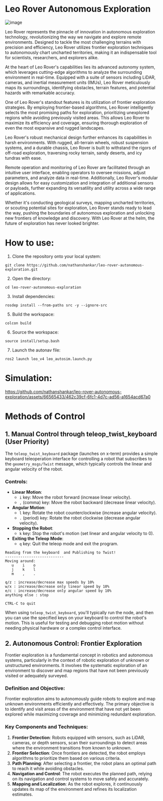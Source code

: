 # Leo Rover Autonomous Exploration
![image](https://github.com/nathanshankar/leo-rover-autonomous-exploration/assets/66565433/98339707-9d70-47c4-8538-51cc6c2365a4)

Leo Rover represents the pinnacle of innovation in autonomous exploration technology, revolutionizing the way we navigate and explore remote environments. Designed to tackle the most challenging terrains with precision and efficiency, Leo Rover utilizes frontier exploration techniques to autonomously chart uncharted territories, making it an indispensable tool for scientists, researchers, and explorers alike.

At the heart of Leo Rover's capabilities lies its advanced autonomy system, which leverages cutting-edge algorithms to analyze the surrounding environment in real-time. Equipped with a suite of sensors including LiDAR, cameras, and inertial measurement units (IMUs), Leo Rover meticulously maps its surroundings, identifying obstacles, terrain features, and potential hazards with remarkable accuracy.

One of Leo Rover's standout features is its utilization of frontier exploration strategies. By employing frontier-based algorithms, Leo Rover intelligently selects the most promising paths for exploration, prioritizing unexplored regions while avoiding previously visited areas. This allows Leo Rover to maximize its efficiency and coverage, ensuring thorough exploration of even the most expansive and rugged landscapes.

Leo Rover's robust mechanical design further enhances its capabilities in harsh environments. With rugged, all-terrain wheels, robust suspension systems, and a durable chassis, Leo Rover is built to withstand the rigors of off-road exploration, traversing rocky terrain, sandy deserts, and icy tundras with ease.

Remote operation and monitoring of Leo Rover are facilitated through an intuitive user interface, enabling operators to oversee missions, adjust parameters, and analyze data in real-time. Additionally, Leo Rover's modular design allows for easy customization and integration of additional sensors or payloads, further expanding its versatility and utility across a wide range of applications.

Whether it's conducting geological surveys, mapping uncharted territories, or scouting potential sites for exploration, Leo Rover stands ready to lead the way, pushing the boundaries of autonomous exploration and unlocking new frontiers of knowledge and discovery. With Leo Rover at the helm, the future of exploration has never looked brighter.

# How to use:
1. Clone the repository onto your local system:
```console
git clone https://github.com/nathanshankar/leo-rover-autonomous-exploration.git
```

2. Open the directory:
```console
cd leo-rover-autonomous-exploration
```

3. Install dependencies:
```console
rosdep install --from-paths src -y --ignore-src
```

5. Build the workspace:
```console
colcon build
```

6. Source the workspace:
```console
source install/setup.bash
```

7. Launch the autonav file:
```console
ros2 launch leo_v4 leo_autosim.launch.py
```

# Simulation:
https://github.com/nathanshankar/leo-rover-autonomous-exploration/assets/66565433/462c39cf-6fc1-4d7c-ad56-a1654acd67a0

# Methods of Control

## 1. Manual Control through teleop_twist_keyboard (User Priority)

The `teleop_twist_keyboard` package (launches on x-term) provides a simple keyboard teleoperation interface for controlling a robot that subscribes to the `geometry_msgs/Twist` message, which typically controls the linear and angular velocity of the robot.

### Controls:

- **Linear Motion**:
  - `i` key: Move the robot forward (increase linear velocity).
  - `,` (comma) key: Move the robot backward (decrease linear velocity).
- **Angular Motion**:
  - `l` key: Rotate the robot counterclockwise (increase angular velocity).
  - `.` (period) key: Rotate the robot clockwise (decrease angular velocity).
- **Stopping the Robot**:
  - `k` key: Stop the robot's motion (set linear and angular velocity to 0).
- **Exiting the Teleop Mode**:
  - `q` key: Quit the teleop mode and exit the program.
```console
Reading from the keyboard  and Publishing to Twist!
---------------------------
Moving around:
   u    i    o
   j    k    l
   m    ,    .

q/z : increase/decrease max speeds by 10%
w/x : increase/decrease only linear speed by 10%
e/c : increase/decrease only angular speed by 10%
anything else : stop

CTRL-C to quit
```
When using `teleop_twist_keyboard`, you'll typically run the node, and then you can use the specified keys on your keyboard to control the robot's motion. This is useful for testing and debugging robot motion without needing physical hardware or a complex control interface.

## 2. Autonomous Control: Frontier Exploration

Frontier exploration is a fundamental concept in robotics and autonomous systems, particularly in the context of robotic exploration of unknown or unstructured environments. It involves the systematic exploration of an environment to discover and map regions that have not been previously visited or adequately surveyed.

### Definition and Objective:
Frontier exploration aims to autonomously guide robots to explore and map unknown environments efficiently and effectively. The primary objective is to identify and visit areas of the environment that have not yet been explored while maximizing coverage and minimizing redundant exploration.

### Key Components and Techniques:
1. **Frontier Detection**: Robots equipped with sensors, such as LiDAR, cameras, or depth sensors, scan their surroundings to detect areas where the environment transitions from known to unknown.
2. **Frontier Selection**: Once frontiers are detected, the robot employs algorithms to prioritize them based on various criteria.
3. **Path Planning**: After selecting a frontier, the robot plans an optimal path to reach it while avoiding obstacles.
4. **Navigation and Control**: The robot executes the planned path, relying on its navigation and control systems to move safely and accurately.
5. **Mapping and Localization**: As the robot explores, it continuously updates its map of the environment and refines its localization estimates.

